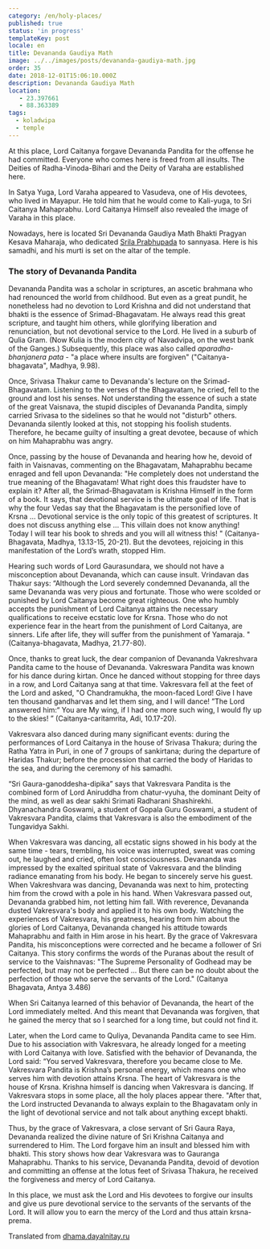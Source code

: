 ```yaml
---
category: /en/holy-places/
published: true
status: 'in progress'
templateKey: post
locale: en
title: Devananda Gaudiya Math
image: ../../images/posts/devananda-gaudiya-math.jpg
order: 35
date: 2018-12-01T15:06:10.000Z
description: Devananda Gaudiya Math
location:
   - 23.397661
   - 88.363389
tags:
  - koladwipa
  - temple
---
```


At this place, Lord Caitanya forgave Devananda Pandita for the offense he had committed. Everyone who comes here is freed from all insults.
The Deities of Radha-Vinoda-Bihari and the Deity of Varaha are established here.

In Satya Yuga, Lord Varaha appeared to Vasudeva, one of His devotees, who lived in Mayapur.
He told him that he would come to Kali-yuga, to Sri Caitanya Mahaprabhu. Lord Caitanya Himself also revealed the image of Varaha in this place.

Nowadays, here is located Sri Devananda Gaudiya Math Bhakti Pragyan Kesava Maharaja, who dedicated [Srila Prabhupada](/en/srila-prabhupada) to sannyasa. Here is his samadhi, and his murti is set on the altar of the temple.

### The story of Devananda Pandita
Devananda Pandita was a scholar in scriptures, an ascetic brahmana who had renounced the world from childhood. But even as a great pundit, he nonetheless had no devotion
to Lord Krishna and did not understand that bhakti is the essence of Srimad-Bhagavatam. He always read this great scripture, and taught him others, while glorifying
liberation and renunciation, but not devotional service to the Lord. He lived in a suburb of Qulia Gram. (Now Kulia is the modern city of Navadvipa, on the west bank of the Ganges.)
Subsequently, this place was also called <i> aparadha-bhanjanera pata </i> - "a place where insults are forgiven" ("Caitanya-bhagavata", Madhya, 9.98).

Once, Srivasa Thakur came to Devananda's lecture on the Srimad-Bhagavatam. Listening to the verses of the Bhagavatam, he cried, fell to the ground and lost his senses. Not understanding
the essence of such a state of the great Vaisnava, the stupid disciples of Devananda Pandita, simply carried Srivasa to the sidelines so that he would not "disturb" others.
Devananda silently looked at this, not stopping his foolish students. Therefore, he became guilty of insulting a great devotee, because of which on him
Mahaprabhu was angry.

Once, passing by the house of Devananda and hearing how he, devoid of faith in Vaisnavas, commenting on the Bhagavatam, Mahaprabhu became enraged and fell upon Devananda:
"He completely does not understand the true meaning of the Bhagavatam! What right does this fraudster have to explain it? After all, the Srimad-Bhagavatam is Krishna Himself in the form of a book. It says,
that devotional service is the ultimate goal of life. That is why the four Vedas say that the Bhagavatam is the personified love of Krsna ... Devotional service is the only topic
of this greatest of scriptures. It does not discuss anything else ... This villain does not know anything! Today I will tear his book to shreds and you will all witness this! "
(Caitanya-Bhagavata, Madhya, 13.13-15, 20-21). But the devotees, rejoicing in this manifestation of the Lord’s wrath, stopped Him.

Hearing such words of Lord Gaurasundara, we should not have a misconception about Devananda, which can cause insult. Vrindavan das Thakur
says: “Although the Lord severely condemned Devananda, all the same Devananda was very pious and fortunate. Those who were scolded or punished by Lord Caitanya become great righteous.
One who humbly accepts the punishment of Lord Caitanya attains the necessary qualifications to receive ecstatic love for Krsna. Those who do not experience fear in the heart
from the punishment of Lord Caitanya, are sinners. Life after life, they will suffer from the punishment of Yamaraja. "(Caitanya-bhagavata, Madhya, 21.77-80).

Once, thanks to great luck, the dear companion of Devananda Vakreshvara Pandita came to the house of Devananda. Vakreswara Pandita was known for his dance during kirtan.
Once he danced without stopping for three days in a row, and Lord Caitanya sang at that time. Vakresvara fell at the feet of the Lord and asked, "O Chandramukha, the moon-faced Lord! Give
I have ten thousand gandharvas and let them sing, and I will dance! ”The Lord answered him:“ You are My wing, if I had one more such wing, I would fly up to the skies! ”
(Caitanya-caritamrita, Adi, 10.17-20).

Vakresvara also danced during many significant events: during the performances of Lord Caitanya in the house of Srivasa Thakura; during the Ratha Yatra in Puri,
in one of 7 groups of sankirtana; during the departure of Haridas Thakur; before the procession that carried the body of Haridas to the sea, and during the ceremony of his samadhi.

“Sri Gaura-ganoddesha-dipika” says that Vakresvara Pandita is the combined form of Lord Aniruddha from chatur-vyuha, the dominant Deity of the mind, as well as
dear sakhi Srimati Radharani Shashirekhi. Dhyanachandra Goswami, a student of Gopala Guru Goswami, a student of Vakresvara Pandita, claims that Vakresvara is also
the embodiment of the Tungavidya Sakhi.

When Vakresvara was dancing, all ecstatic signs showed in his body at the same time - tears, trembling, his voice was interrupted, sweat was coming out, he laughed and cried,
often lost consciousness. Devananda was impressed by the exalted spiritual state of Vakresvara and the blinding radiance emanating from his body.
He began to sincerely serve his guest. When Vakreshvara was dancing, Devananda was next to him, protecting him from the crowd with a pole in his hand. When Vakresvara passed out,
Devananda grabbed him, not letting him fall. With reverence, Devananda dusted Vakresvara's body and applied it to his own body. Watching the experiences of Vakresvara,
his greatness, hearing from him about the glories of Lord Caitanya, Devananda changed his attitude towards Mahaprabhu and faith in Him arose in his heart. By the grace of Vakresvara Pandita,
his misconceptions were corrected and he became a follower of Sri Caitanya. This story confirms the words of the Puranas about the result of service to the Vaishnavas:
"The Supreme Personality of Godhead may be perfected, but may not be perfected ... But there can be no doubt about the perfection of those who serve the servants of the Lord."
(Caitanya Bhagavata, Antya 3.486)

When Sri Caitanya learned of this behavior of Devananda, the heart of the Lord immediately melted. And this meant that Devananda was forgiven, that he gained the mercy that so
I searched for a long time, but could not find it.

Later, when the Lord came to Quliya, Devananda Pandita came to see Him. Due to his association with Vakresvara, he already longed for a meeting with Lord Caitanya with love.
Satisfied with the behavior of Devananda, the Lord said: “You served Vakresvara, therefore you became close to Me. Vakresvara Pandita is Krishna’s personal energy, which means
one who serves him with devotion attains Krsna. The heart of Vakresvara is the house of Krsna. Krishna himself is dancing when Vakresvara is dancing. If Vakresvara stops
in some place, all the holy places appear there. "After that, the Lord instructed Devananda to always explain to the Bhagavatam only in the light of devotional service
and not talk about anything except bhakti.

Thus, by the grace of Vakresvara, a close servant of Sri Gaura Raya, Devananda realized the divine nature of Sri Krishna Caitanya and surrendered to Him. The Lord forgave him an insult
and blessed him with bhakti. This story shows how dear Vakresvara was to Gauranga Mahaprabhu. Thanks to his service, Devananda Pandita,
devoid of devotion and committing an offense at the lotus feet of Srivasa Thakura, he received the forgiveness and mercy of Lord Caitanya.

In this place, we must ask the Lord and His devotees to forgive our insults and give us pure devotional service to the servants of the servants of the Lord. It will allow you to earn
the mercy of the Lord and thus attain krsna-prema.

Translated from [dhama.dayalnitay.ru](http://dhama.dayalnitay.ru/)

<tbd locale="en" url="mailto:haribol@mayapur.live"></tbd>
